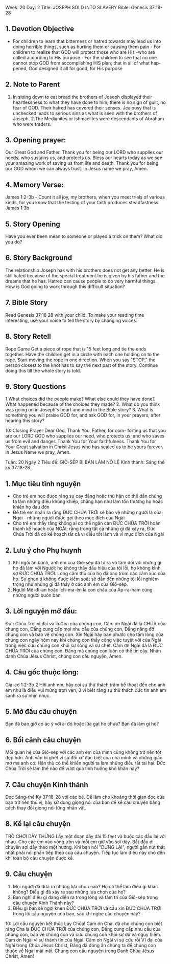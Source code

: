 Week: 20
Day: 2
Title: JOSEPH SOLD INTO SLAVERY
Bible: Genesis 37:18-28
## 1. Devotion Objective
- For children to learn that bitterness or hatred towards may lead us into doing horrible things, such as hurting them or causing them pain - For children to realize that GOD will protect those who are His -who are called according to His purpose - For the children to see that no one cannot stop GOD from accomplishing HIS plan; that in all of what hap- pened, God designed it all for good, for His purpose

## 2. Note to Parent
1. In sitting down to eat bread the brothers of Joseph displayed their heartlessness to what they have done to him; there is no sign of guilt, no fear of GOD. Their hatred has covered their senses. Jealousy that is unchecked leads to serious sins as what is seen with the brothers of Joseph.
2.The Medianites or Ishmaelites were descendants of Abraham who were traders.

## 3. Opening prayer:
Our Great God and Father, Thank you for being our LORD who supplies our needs, who sustains us, and protects us. Bless our hearts today as we see your amazing work of saving us from life and death. Thank you for being our GOD whom we can always trust. In Jesus name we pray, Amen.

## 4. Memory Verse:
James 1:2-3b - Count it all joy, my brothers, when you meet trials of various kinds, for you know that the testing of your faith produces steadfastness. James 1:3b

## 5. Story Opening
Have you ever been mean to someone or played a trick on them? What did you do?

## 6. Story Background
 The relationship Joseph has with his brothers does not get any better. He is still hated because of the special treatment he is given by his father and the dreams that he has. Hatred can cause people to do very harmful things. How is God going to work through this difficult situation?

## 7. Bible Story
Read Genesis 37:18 28 with your child. To make your reading time interesting, use your voice to tell the story by changing voices.

## 8. Story Retell
Rope Game Get a piece of rope that is 15 feet long and tie the ends together. Have the children get in a circle with each one holding on to the rope. Start moving the rope in one direction. When you say "STOP," the person closest to the knot has to say the next part of the story. Continue doing this till the whole story is told.

## 9. Story Questions
1.What choices did the people make? What else could they have done? What happened because of the choices they made?
2. What do you think was going on in Joseph's heart and mind in the Bible story?
3. What is something you will praise GOD for, and ask GOD for, in your prayers, after hearing this story?

10: Closing Prayer
Dear God, Thank You, Father, for com- forting us that you are our LORD GOD who supplies our need, who protects us, and who saves us from evil and danger. Thank You for Your faithfulness. Thank You for Your Great salvation in Christ Jesus who has sealed us to be yours forever. In Jesus Name we pray, Amen.


Tuần: 20
Ngày 2
Tiêu đề: GIÔ-SẾP BỊ BÁN LÀM NÔ LỆ
Kinh thánh: Sáng thế ký 37:18-28

## 1. Mục tiêu tĩnh nguyện
- Cho trẻ em học được rằng sự cay đắng hoặc thù hận có thể dẫn chúng ta làm những điều khủng khiếp, chẳng hạn như làm tổn thương họ hoặc khiến họ đau đớn
- Để trẻ em nhận ra rằng ĐỨC CHÚA TRỜI sẽ bảo vệ những người là của Ngài - những người được gọi theo mục đích của Ngài
- Cho trẻ em thấy rằng không ai có thể ngăn cản ĐỨC CHÚA TRỜI hoàn thành kế hoạch của NGÀI; rằng trong tất cả những gì đã xảy ra, Đức Chúa Trời đã có kế hoạch tất cả vì điều tốt lành và vì mục đích của Ngài

## 2. Lưu ý cho Phụ huynh
1. Khi ngồi ăn bánh, anh em của Giô-sép đã tỏ ra vô tâm đối với những gì họ đã làm với Người; họ không thấy dấu hiệu của tội lỗi, họ không kính sợ ĐỨC CHÚA TRỜI. Lòng căm thù của họ đã bao trùm các cảm xúc của họ. Sự ghen tị không được kiểm soát sẽ dẫn đến những tội lỗi nghiêm trọng như những gì đã thấy ở các anh em của Giô-sép.
2. Người Mê-đi-an hoặc Ích-ma-ên là con cháu của Áp-ra-ham cũng những người buôn bán.

## 3. Lời nguyện mở đầu:
Đức Chúa Trời vĩ đại và là Cha của chúng con, Cảm ơn Ngài đã là CHÚA của chúng con, Đấng cung cấp mọi nhu cầu của chúng con, Đấng nâng đỡ chúng con và bảo vệ chúng con. Xin Ngài hãy ban phước cho tấm lòng của chúng con ngày hôm nay khi chúng con thấy công việc tuyệt vời của Ngài trong việc cứu chúng con khỏi sự sống và sự chết. Cảm ơn Ngài đã là ĐỨC CHÚA TRỜI của chúng con, Đấng mà chúng con luôn có thể tin cậy. Nhân danh Chúa Jêsus Christ, chúng con cầu nguyện, Amen.

## 4. Câu gốc thuộc lòng:
Gia-cơ 1:2-3b
2 Hỡi anh em, hãy coi sự thử thách trăm bề thoạt đến cho anh em như là điều vui mừng trọn vẹn, 3 vì biết rằng sự thử thách đức tin anh em sanh ra sự nhịn nhục.

## 5. Mở đầu câu chuyện
Bạn đã bao giờ có ác ý với ai đó hoặc lừa gạt họ chưa? Bạn đã làm gì họ?

## 6. Bối cảnh câu chuyện
 Mối quan hệ của Giô-sép với các anh em của mình cũng không trở nên tốt đẹp hơn. Anh vẫn bị ghét vì sự đối xử đặc biệt của cha mình và những giấc mơ mà anh có. Hận thù có thể khiến người ta làm những điều rất tai hại. Đức Chúa Trời sẽ làm thế nào để vượt qua tình huống khó khăn này?

## 7. Câu chuyện Kinh thánh
Đọc Sáng-thế Ký 37:18-28 với các bé. Để làm cho khoảng thời gian đọc của bạn trở nên thú vị, hãy sử dụng giọng nói của bạn để kể câu chuyện bằng cách thay đổi giọng nói từng nhân vật.

## 8. Kể lại câu chuyện
TRÒ CHƠI DÂY THỪNG
 Lấy một đoạn dây dài 15 feet và buộc các đầu lại với nhau. Cho các em vào vòng tròn và mỗi em giữ vào sợi dây. Bắt đầu di chuyển sợi dây theo một hướng. Khi bạn nói "DỪNG LẠI", người gần nút thắt nhất phải nói phần tiếp theo của câu chuyện. Tiếp tục làm điều này cho đến khi toàn bộ câu chuyện được kể.

## 9. Câu chuyện
1. Mọi người đã đưa ra những lựa chọn nào? Họ có thể làm điều gì khác không? Điều gì đã xảy ra sau những lựa chọn của họ?
2. Bạn nghĩ điều gì đang diễn ra trong lòng và tâm trí của Giô-sép trong câu chuyện Kinh Thánh này?
3. Điều gì bạn sẽ ngợi khen ĐỨC CHÚA TRỜI và cầu xin ĐỨC CHÚA TRỜI trong lời cầu nguyện của bạn, sau khi nghe câu chuyện này?

10: Lời cầu nguyện kết thúc
Lạy Chúa! Cảm ơn Cha, đã cho chúng con biết rằng Cha là ĐỨC CHÚA TRỜI của chúng con, Đấng cung cấp nhu cầu của chúng con, bảo vệ chúng con và cứu chúng con khỏi sự dữ và nguy hiểm. Cảm ơn Ngài vì sự thành tín của Ngài. Cảm ơn Ngài vì sự cứu rỗi Vĩ đại của Ngài trong Chúa Jêsus Christ, Đấng đã đóng ấn chúng ta để chúng con thuộc về Ngài mãi mãi. Chúng con cầu nguyện trong Danh Chúa Jêsus Christ, Amen!